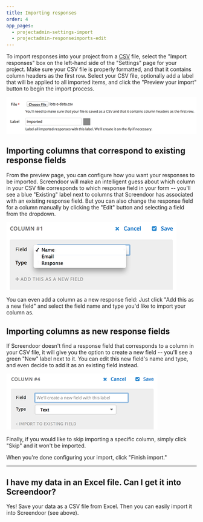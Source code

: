 ```yaml
---
title: Importing responses
order: 4
app_pages:
  - projectadmin-settings-import
  - projectadmin-responseimports-edit
---
```


To import responses into your project from a [CSV](http://en.wikipedia.org/wiki/Comma-separated_values) file, select the "Import responses" box on the left-hand side of the "Settings" page for your project. Make sure your CSV file is properly formatted, and that it contains column headers as the first row. Select your CSV file, optionally add a label that will be applied to all imported items, and click the "Preview your import" button to begin the import process.

![import responses](../images/screenshot_import.png)

## Importing columns that correspond to existing response fields

From the preview page, you can configure how you want your responses to be imported. Screendoor will make an intelligent guess about which column in your CSV file corresponds to which response field in your form -- you'll see a blue "Existing" label next to columns that Screendoor has associated with an existing response field. But you can also change the response field for a column manually by clicking the "Edit" button and selecting a field from the dropdown.

![edit response field for column](../images/screenshot_import_edit.png)

You can even add a column as a new response field: Just click "Add this as a new field" and select the field name and type you'd like to import your column as.

## Importing columns as new response fields

If Screendoor doesn't find a response field that corresponds to a column in your CSV file, it will give you the option to create a new field -- you'll see a green "New" label next to it. You can edit this new field's name and type, and even decide to add it as an existing field instead.

![import new field](../images/screenshot_import_new.png)

Finally, if you would like to skip importing a specific column, simply click "Skip" and it won't be imported.

When you're done configuring your import, click "Finish import."

---

## I have my data in an Excel file. Can I get it into Screendoor?
Yes! Save your data as a CSV file from Excel. Then you can easily import it into Screendoor (see above).
